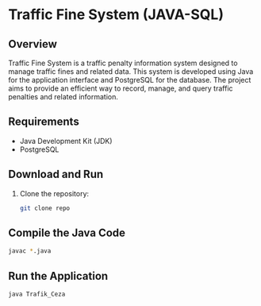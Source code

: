 # Traffic Fine System (JAVA-SQL)

## Overview

Traffic Fine System is a traffic penalty information system designed to manage traffic fines and related data. This system is developed using Java for the application interface and PostgreSQL for the database. The project aims to provide an efficient way to record, manage, and query traffic penalties and related information.


## Requirements

- Java Development Kit (JDK)
- PostgreSQL

## Download and Run

1. Clone the repository:
   ```bash
   git clone repo
   ```

## Compile the Java Code
```bash
javac *.java
```

## Run the Application
```bash
java Trafik_Ceza
```

